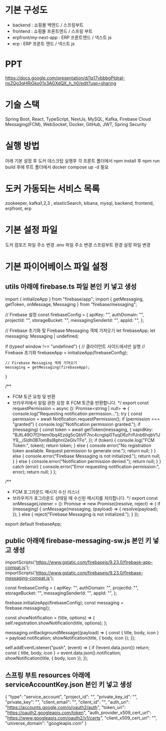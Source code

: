 # 기본 구성도
- backend : 쇼핑몰 백엔드 / 스프링부트
- frontend : 쇼핑몰 프론트엔드 / 스프링 부트
- erpfront/my-next-app : ERP 프론트엔드 / 넥스트 js
- erp : ERP 프론트 엔드 / 넥스트 js

# PPT 
https://docs.google.com/presentation/d/1q17vbbbgPtdraI-nsZQg3qHRiGko01x3AGXdQX_h_h0/edit?usp=sharing

# 기술 스택 
Spring Boot, React, TypeScript, NextJs, MySQL, Kafka, Firebase Cloud Messaging(FCM), WebSocket, Docker, GitHub, JWT, Spring Security

# 실행 방법
아래 기본 설정 후 도커 데스크탑 실행후 각 프론트 폴더에서 npm install 후 npm run build 후에 루트 폴더에서 docker compose up -d 필요

# 도커 가동되는 서비스 목록
zookeeper, kafka1,2,3 , elasticSearch, kibana, mysql, backend, frontend, erpfront, erp


# 기본 설정 파일
도커 컴포즈 파일 주소 변경
.env 파일 주소 변경
스프링부트 환경 설정 파일 변경

# 기본 파이어베이스 파일 설정

## utils 아래에 firebase.ts 파일 본인 키 넣고 생성
import { initializeApp } from "firebase/app";
import { getMessaging, getToken, onMessage, Messaging } from "firebase/messaging";

// Firebase 설정
const firebaseConfig = {
    apiKey: "",
    authDomain: "",
    projectId: "",
    storageBucket: "",
    messagingSenderId: "",
    appId: "",
};

// Firebase 초기화 및 Firebase Messaging 객체 가져오기
let firebaseApp;
let messaging: Messaging | undefined;

if (typeof window !== "undefined") {  // 클라이언트 사이드에서만 실행
    // Firebase 초기화
    firebaseApp = initializeApp(firebaseConfig);

    // Firebase Messaging 객체 가져오기
    messaging = getMessaging(firebaseApp);
}

/**
 * FCM 토큰 요청 및 반환
 * 브라우저에서 알림 권한 요청 후 FCM 토큰을 반환합니다.
 */
export const requestPermission = async (): Promise<string | null> => {
    console.log("Requesting notification permission...");
    try {
        const permission = await Notification.requestPermission();
        if (permission === "granted") {
            console.log("Notification permission granted.");
            if (messaging) {
                const token = await getToken(messaging, {
                    vapidKey: "BJtL49O7f2Hem0bq4Ezdg5cQbVF7nc4cnglqi0TuqD6zFrPJnb6hqbV1JY9__iSldh0B7omBsI8phnl2eGIvTFo",
                });
                if (token) {
                    console.log("FCM Token:", token);
                    return token;
                } else {
                    console.error("No registration token available. Request permission to generate one.");
                    return null;
                }
            } else {
                console.error("Firebase Messaging is not initialized.");
                return null;
            }
        } else {
            console.error("Notification permission denied.");
            return null;
        }
    } catch (error) {
        console.error("Error requesting notification permission:", error);
        return null;
    }
};

/**
 * FCM 포그라운드 메시지 수신 리스너
 * 브라우저가 포그라운드 상태일 때 수신된 메시지를 처리합니다.
 */
export const onMessageListener = (): Promise<any> =>
    new Promise((resolve, reject) => {
        if (messaging) {
            onMessage(messaging, (payload) => {
                resolve(payload);
            });
        } else {
            reject("Firebase Messaging is not initialized.");
        }
    });

export default firebaseApp;

## public 아래에 firebase-messaging-sw.js 본인 키 넣고 생성

importScripts('https://www.gstatic.com/firebasejs/9.23.0/firebase-app-compat.js');
importScripts('https://www.gstatic.com/firebasejs/9.23.0/firebase-messaging-compat.js');

const firebaseConfig = {
    apiKey: "",
    authDomain: "",
    projectId: "",
    storageBucket: "",
    messagingSenderId: "",
    appId: "",
};

firebase.initializeApp(firebaseConfig);
const messaging = firebase.messaging();

const showNotification = (title, options) => {
    self.registration.showNotification(title, options);
};

messaging.onBackgroundMessage((payload) => {
    const { title, body, icon } = payload.notification;
    showNotification(title, { body, icon });
});

self.addEventListener("push", (event) => {
    if (!event.data.json()) return;
    const { title, body, icon } = event.data.json().notification;
    showNotification(title, { body, icon });
});

## 스프링 부트 resources 아래에 serviceAccountKey.json  본인 키 넣고 생성
{
  "type": "service_account",
  "project_id": "",
  "private_key_id": "",
  "private_key": "",
  "client_email": "",
  "client_id": "",
  "auth_uri": "https://accounts.google.com/o/oauth2/auth",
  "token_uri": "https://oauth2.googleapis.com/token",
  "auth_provider_x509_cert_url": "https://www.googleapis.com/oauth2/v1/certs",
  "client_x509_cert_url": "",
  "universe_domain": "googleapis.com"
}


